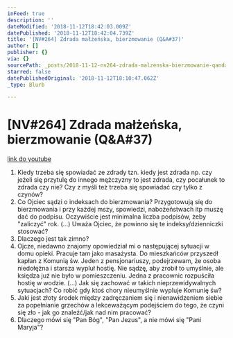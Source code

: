 ```yaml
---
inFeed: true
description: ''
dateModified: '2018-11-12T18:42:03.009Z'
datePublished: '2018-11-12T18:42:04.739Z'
title: '[NV#264] Zdrada małżeńska, bierzmowanie (Q&A#37)'
author: []
publisher: {}
via: {}
sourcePath: _posts/2018-11-12-nv264-zdrada-malzenska-bierzmowanie-qanda37.md
starred: false
datePublishedOriginal: '2018-11-12T18:10:47.062Z'
_type: Blurb

---
```

# \[NV\#264\] Zdrada małżeńska, bierzmowanie (Q&A\#37)
[link do youtube][0]

1. Kiedy trzeba się spowiadać ze zdrady tzn. kiedy jest zdrada np. czy jeżeli się przytulę do innego mężczyzny to jest zdrada, czy pocałunek to zdrada czy nie? Czy z myśli też trzeba się spowiadać czy tylko z czynów?
2. Co Ojciec sądzi o indeksach do bierzmowania? Przygotowują się do bierzmowania i przy każdej mszy, spowiedzi, nabożeństwach itp muszę dać do podpisu. Oczywiście jest minimalna liczba podpisów, żeby "zaliczyć" rok. (...) Uważa Ojciec, że powinno się te indeksy/dzienniczki stosować?
3. Dlaczego jest tak zimno?
4. Ojcze, niedawno znajomy opowiedział mi o następującej sytuacji w domu opieki. Pracuje tam jako masażysta. Do mieszkańców przyszedł kapłan z Komunią św. Jeden z pensjonariuszy, podejrzewam, że osoba niedołężna i starsza wypluł hostię. Nie sądzę, aby zrobił to umyślnie, ale księdza już nie było w pomieszczeniu. Jedna z pracownic rozpuściła hostię w wodzie. (...) Jak się zachować w takich nieprzewidywalnych sytuacjach? Co robić gdy ktoś chory nieumyślnie wypluje Komunię św?
5. Jaki jest złoty środek między zadręczaniem się i nienawidzeniem siebie za popełnianie grzechów a lekceważącym podejściem do tego, że czyni się zło - jak go znaleźć/jak nad nim pracować?
6. Dlaczego mówi się "Pan Bóg", "Pan Jezus", a nie mówi się "Pani Maryja"?

[0]: https://www.youtube.com/watch?v=JBOvXR5yDnI